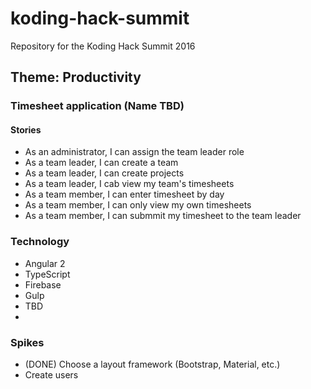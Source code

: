 # koding-hack-summit
Repository for the Koding Hack Summit 2016

## Theme: Productivity

### Timesheet application (Name TBD)

#### Stories
* As an administrator, I can assign the team leader role
* As a team leader, I can create a team
* As a team leader, I can create projects
* As a team leader, I cab view my team's timesheets
* As a team member, I can enter timesheet by day
* As a team member, I can only view my own timesheets
* As a team member, I can submmit my timesheet to the team leader

### Technology
* Angular 2
* TypeScript
* Firebase
* Gulp
* TBD
*

### Spikes
* (DONE) Choose a layout framework (Bootstrap, Material, etc.)
* Create users